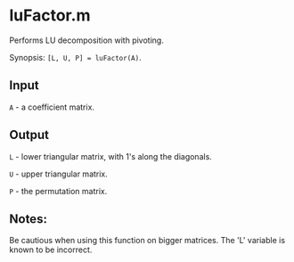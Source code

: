 # luFactor.m
Performs LU decomposition with pivoting. 

Synopsis: `[L, U, P] = luFactor(A)`.

## Input
`A` - a coefficient matrix.

## Output
`L` - lower triangular matrix, with 1's along the diagonals.

`U` - upper triangular matrix.

`P` - the permutation matrix.

## Notes:
Be cautious when using this function on bigger matrices. The 'L' variable is known to be incorrect.